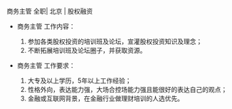 商务主管 全职| 北京 | 股权融资

* 商务主管 工作内容：

  1. 参加各类股权投资的培训班及论坛，宣灌股权投资知识及理念；  1. 不断拓展培训班及论坛圈子，并获取资源。
* 商务主管 工作要求：

  1. 大专及以上学历，5年以上工作经验；  1. 性格外向，表达能力强，大场合控场能力强且能很好的表达自己的观点；  1. 金融或互联网背景，在金融行业做理财培训的人选优先。 
